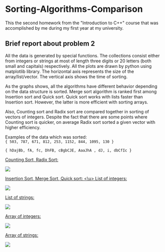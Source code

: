 # Sorting-Algorithms-Comparison
This the second homework from the "Introduction to C++" course that was accomplished by me during my first year at my university.
## Brief report about problem 2  	 	 
All the data is generated by special functions. The collections consist either from integers or strings at most of length three digits or 20 letters (both small and capitals) respectively. All the plots are drawn by python using matplotlib library. The horizontal axis represents the size of the array/list/vector. The vertical axis shows the time of sorting. 

As the graphs shows, all the algorithms have different behavior depending on the data structure is sorted. Merge sort algorithm is ranked first among Insertion sort and Quick sort. Quick sort works with lists faster than Insertion sort. However, the latter is more efficient with sorting arrays. 

Also, Counting sort and Radix sort are compared together in sorting of vectors of integers. Despite the fact that there are some points where Counting sort is quicker, on average Radix sort sorted a given vector with higher efficiency. 
 
Examples of the data which was sorted:  
```{ 503, 787, 671, 812, 253, 1152, 844, 1095, 130 } ```

```{ hDajBb, fA, fc, DhFB, cBgbCJE, AaaJhA , dJ, i, dbCfIc } ```

<p><u>Counting Sort, Radix Sort: </u></p>

![](https://github.com/DKarz/readme-media/blob/master/ads1-hw2%20(4).png?raw=true)

<u>Insertion Sort, Merge Sort, Quick sort: <\u>
List of integers: 

![](https://github.com/DKarz/readme-media/blob/master/ads1-hw2%20(2).png?raw=true)
 
List of strings:

![](https://github.com/DKarz/readme-media/blob/master/ads1-hw2%20(3).png?raw=true)

Array of integers: 

![](https://github.com/DKarz/readme-media/blob/master/ads1-hw2%20(5).png?raw=true)

Array of strings: 

![](https://github.com/DKarz/readme-media/blob/master/ads1-hw2%20(1).png?raw=true)
